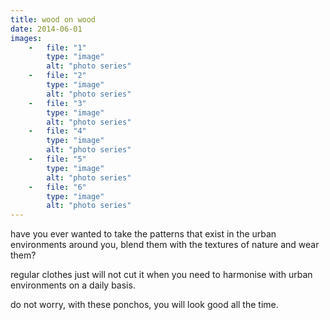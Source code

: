 ```yaml
---
title: wood on wood
date: 2014-06-01
images:
    -   file: "1"
        type: "image"
        alt: "photo series"
    -   file: "2"
        type: "image"
        alt: "photo series"
    -   file: "3"
        type: "image"
        alt: "photo series"
    -   file: "4"
        type: "image"
        alt: "photo series"
    -   file: "5"
        type: "image"
        alt: "photo series"
    -   file: "6"
        type: "image"
        alt: "photo series"
---
```

have you ever wanted to take the patterns that exist in the urban environments around you, blend them with the textures of nature and wear them?

regular clothes just will not cut it when you need to harmonise with urban environments on a daily basis.

do not worry, with these ponchos, you will look good all the time.

